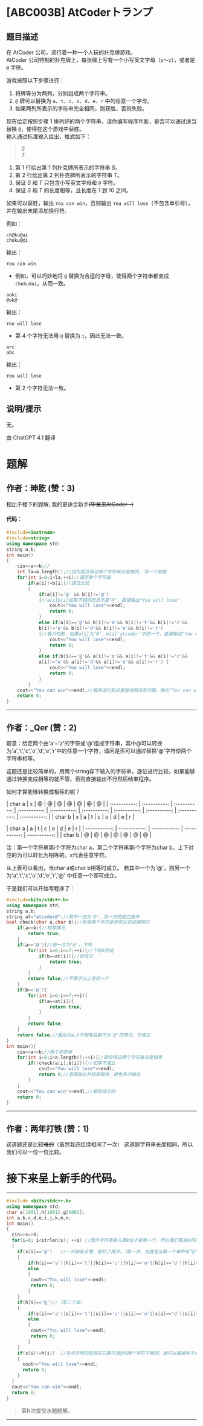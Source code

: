 # [ABC003B] AtCoderトランプ

## 题目描述

在 AtCoder 公司，流行着一种一个人玩的扑克牌游戏。  
AtCoder 公司特制的扑克牌上，每张牌上写有一个小写英文字母（`a`～`z`），或者是 `@` 字符。  

游戏按照以下步骤进行：

1. 将牌等分为两列，分别组成两个字符串。
2. `@` 牌可以替换为 `a`、`t`、`c`、`o`、`d`、`e`、`r` 中的任意一个字母。
3. 如果两列所表示的字符串完全相同，则获胜，否则失败。

现在给定按照步骤 1 排列好的两个字符串，请你编写程序判断，是否可以通过适当替换 `@`，使得在这个游戏中获胜。  
输入通过标准输入给出，格式如下：

> $S$  
> $T$

1. 第 1 行给出第 1 列扑克牌所表示的字符串 $S$。
2. 第 2 行给出第 2 列扑克牌所表示的字符串 $T$。
3. 保证 $S$ 和 $T$ 只包含小写英文字母和 `@` 字符。
4. 保证 $S$ 和 $T$ 的长度相等，且长度在 $1$ 到 $10$ 之间。

如果可以获胜，输出 `You can win`，否则输出 `You will lose`（不包含单引号），并在输出末尾添加换行符。

例如：

```
ch@ku@ai
choku@@i
```

输出：

```
You can win
```

- 例如，可以巧妙地将 `@` 替换为合适的字母，使得两个字符串都变成 `chokudai`，从而一致。

```
aoki
@ok@
```

输出：

```
You will lose
```

- 第 4 个字符无法用 `@` 替换为 `i`，因此无法一致。

```
arc
abc
```

输出：

```
You will lose
```

- 第 2 个字符无法一致。

## 说明/提示

无。

由 ChatGPT 4.1 翻译

# 题解

## 作者：珅肐 (赞：3)

相比于楼下的题解, 我的更适合新手~~(毕竟来AtCoder···)~~

#### 代码：
```cpp
#include<iostream>
#include<string>
using namespace std;
string a,b;
int main()
{
    cin>>a>>b;//
    int la=a.length();//因为题目保证两个字符串长度相同, 写一个就够
    for(int i=0;i<la;++i)//遍历整个字符串
        if(a[i]!=b[i])//逐位比较
		{
		    if(a[i]!='@' && b[i]!='@')
            {//a[i]b[i]如果不相同而且不是‘@’，直接输出"You will lose"
		    	cout<<"You will lose"<<endl;
            	return 0;
			}
			else if(a[i]=='@'&& b[i]!='a'&& b[i]!='t'&& b[i]!='c'&&
			b[i]!='o'&& b[i]!='d'&& b[i]!='e'&& b[i]!='r') 
            {//暴力判断，如果a[i]为‘@’，b[i]'atcoder'中的一个，直接输出"You will lose"，下同
		    	cout<<"You will lose"<<endl;
            	return 0;
			}
			else if(b[i]=='@'&& a[i]!='a'&& a[i]!='t'&& a[i]!='c'&&
			a[i]!='o'&& a[i]!='d'&& a[i]!='e'&& a[i]!='r') {
		    	cout<<"You will lose"<<endl;
            	return 0;
			}
		}
    cout<<"You can win"<<endl;//程序进行到这里就说明没有问题，输出"You can win"
    return 0;
}
```

---

## 作者：_Qer (赞：2)

题意：给定两个由'a'~'z'的字符或'@'组成字符串，其中@可以转换为'a','t','c','o','d','e','r'中的任意一个字符，请问是否可以通过替换'@'字符使两个字符串相等。

这题还是比较简单的，用两个string存下输入的字符串，逐位进行比较，如果能够通过转换变成相等的就不管，否则直接输出不行然后结束程序。

如何才算能够转换成相等的呢？

| char a | x | @ | @ | @ | @ | @ | @ | @ |
| :----------: | :----------: | :----------: | :----------: | :----------: | :----------: | :----------: | :----------: | :----------: | :----------: |
| char b | x | a | t | c | o | d | e | r |


| char a | a | t | c | o | d | e | r |
| -----------: | -----------: | -----------: | -----------: | -----------: |
| char b | @ | @ | @ | @ | @ | @ | @ |

注：第一个字符串第i个字符为char a，第二个字符串第i个字符为char b。上下对应的为可以转化为相等的。x代表任意字符。

从上表可以看出，当char a或char b相等时成立。
若其中一个为'@'，则另一个为'a','t','c','o','d','e','r','@'
中任意一个即可成立。

于是我们可以开始写程序了：

```cpp
#include<bits/stdc++.h>
using namespace std;
string a,b;
string at="atcoder@";//其中一方为'@'，另一方的成立条件
bool check(char a,char b){//检查两个字符是否可以变成相同的
    if(a==b){//相等情况
        return true;
    }
    if(a=='@'){//若一方为'@'，下同
        for(int i=0;i<=7;++i){//下标0开始
            if(b==at[i]){//若成立
                return true;
            }
        }
        return false;//不等于以上任何一个
    }
    if(b=='@'){
        for(int i=0;i<=7;++i){
            if(a==at[i]){
                return true;
            }
        }
        return false;
    }
    return false;//最后为a,b不相等且都不为'@'的情况，不成立
}
int main(){
    cin>>a>>b;//两个字符串
    for(int i=0;i<a.length();++i){//题目保证两个字符串长度相等
        if(!check(a[i],b[i])){//如果不成立
            cout<<"You will lose"<<endl;
            return 0;//直接输出并结束程序，避免多次输出
        }
    }
    cout<<"You can win"<<endl;//都是成立的
    return 0;
}
```

---

## 作者：两年打铁 (赞：1)

这道题还是比较~~难的~~（虽然我还红绿相间了一次）
这道题字符串长度相同，所以我们可以一位一位比较。
# 接下来呈上新手的代码。


------------


```cpp
#include <bits/stdc++.h>
using namespace std;
char s[1001],h[1001],g[1001];  
int a,b,c,d,e,i,j,k,m,n;
int main()
{
  cin>>s>>h;
  for(i=0; i<strlen(s); ++i) //因为字符串输入第0位才是第一个，所以我们要从0开始
  {
    if(s[i]=='@')   //一开始有点懵，就判了两次。（第一次，也就是当第一个串中有“@”时。）
    {
    	if(h[i]=='a'||h[i]=='t'||h[i]=='c'||h[i]=='o'||h[i]=='d'||h[i]=='e'||h[i]=='r'||h[i]=='@')continue;  //因为@只能转换为这几个字母，直接判断。
    	else
		{
		 cout<<"You will lose"<<endl;
		 return 0;
		}	
	}
	if(h[i]=='@')//（第二个串）
    {
    	if(s[i]=='a'||s[i]=='t'||s[i]=='c'||s[i]=='o'||s[i]=='d'||s[i]=='e'||s[i]=='r'||s[i]=='@')continue;
    	else
		{
		 cout<<"You will lose"<<endl;
		 return 0;
		}	
	}
    if(s[i]!=h[i])  //有点恐怖的是其实只要不是@的两个字符不相同，就可以直接判不合法。
    {
      cout<<"You will lose"<<endl;
      return 0;
    }
  }
  cout<<"You can win"<<endl;
  return 0;
}

```

>第N次提交水题题解。


---

